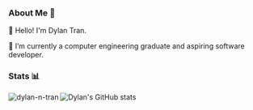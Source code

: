 ### About Me 💬

👋 Hello! I'm Dylan Tran.

🌱 I’m currently a computer engineering graduate and aspiring software developer.

### Stats 📊 
<img align="left" src="https://github-readme-stats.vercel.app/api/top-langs?username=dyl-tran&show_icons=true&locale=en&layout=compact&theme=aura" alt="dylan-n-tran" />

![Dylan's GitHub stats](https://github-readme-stats.vercel.app/api?username=dyl-tran&theme=aura)
